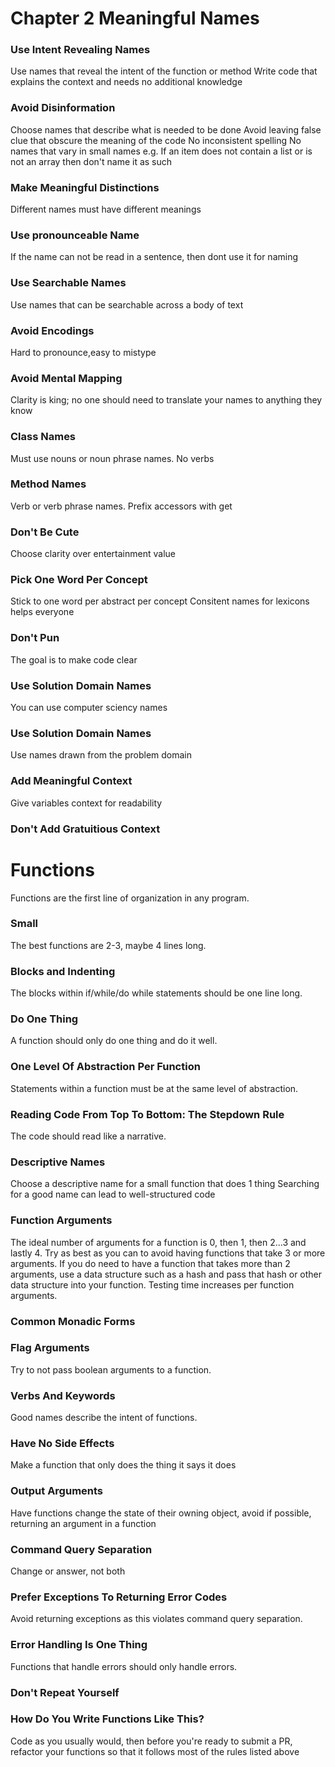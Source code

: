 # Chapter 2 Meaningful Names


### Use Intent Revealing Names

Use names that reveal the intent of the function or method
Write code that explains the context and needs no additional knowledge

### Avoid Disinformation

Choose names that describe what is needed to be done
Avoid leaving false clue that obscure the meaning of the code
No inconsistent spelling
No names that vary in small names
e.g. If an item does not contain a list or is not an array then don't name it as such

### Make Meaningful Distinctions

Different names must have different meanings

### Use pronounceable Name

If the name can not be read in a sentence, then dont use it for naming

### Use Searchable Names

Use names that can be searchable across a body of text

### Avoid Encodings

Hard to pronounce,easy to mistype

### Avoid Mental Mapping

Clarity is king;  no one should need to translate your names to anything they know

### Class Names

Must use nouns or noun phrase names. No verbs

### Method Names
Verb or verb phrase names. 
Prefix accessors with get

### Don't Be Cute
Choose clarity over entertainment value

### Pick One Word Per Concept

Stick to one word per abstract per concept
Consitent names for lexicons helps everyone

### Don't Pun
The goal is to make code clear

### Use Solution Domain Names

You can use computer sciency names

### Use Solution Domain Names

Use names drawn from the problem domain

### Add Meaningful Context
Give variables context for readability

### Don't Add Gratuitious Context

# Functions
Functions are the first line of organization in any program.

### Small
The best functions are 2-3, maybe 4 lines long.

### Blocks and Indenting
The blocks within if/while/do while statements should be one line long.

### Do One Thing

A function should only do one thing and do it well.

### One Level Of Abstraction Per Function

Statements within a function must be at the same level of abstraction.

### Reading Code From Top To Bottom: The Stepdown Rule
The code should read like a narrative.

### Descriptive Names
Choose a descriptive name for a small function that does 1 thing
Searching for a good name can lead to well-structured code

### Function Arguments
The ideal number of arguments for a function is 0, then 1, then 2...3 and lastly 4. 
Try as best as you can to avoid having functions that take 3 or more arguments. If you do need to have a function that takes more than 2 arguments, use a data structure such as a hash and pass that hash or other data structure into your function. Testing time increases per function arguments.

### Common Monadic Forms

### Flag Arguments
Try to not pass boolean arguments to a function.

### Verbs And Keywords
Good names describe the intent of functions. 

### Have No Side Effects
Make a function that only does the thing it says it does

### Output Arguments
Have functions change the state of their owning object, avoid if possible, returning an argument in a function

### Command Query Separation
Change or answer, not both

### Prefer Exceptions To Returning Error Codes
Avoid returning exceptions as this violates command query separation.

### Error Handling Is One Thing
Functions that handle errors should only handle errors.

### Don't Repeat Yourself

### How Do You Write Functions Like This?
Code as you usually would, then before you're ready to submit a PR, refactor your functions so that it follows most of the rules listed above
